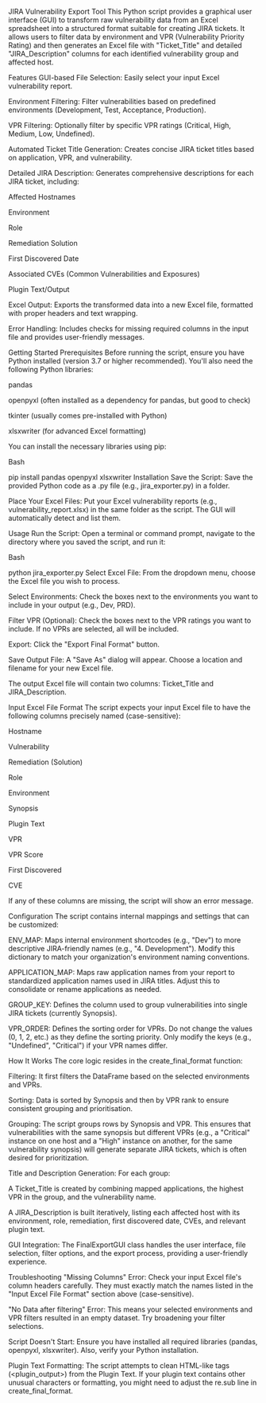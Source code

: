 JIRA Vulnerability Export Tool
This Python script provides a graphical user interface (GUI) to transform raw vulnerability data from an Excel spreadsheet into a structured format suitable for creating JIRA tickets. It allows users to filter data by environment and VPR (Vulnerability Priority Rating) and then generates an Excel file with "Ticket_Title" and detailed "JIRA_Description" columns for each identified vulnerability group and affected host.

Features
GUI-based File Selection: Easily select your input Excel vulnerability report.

Environment Filtering: Filter vulnerabilities based on predefined environments (Development, Test, Acceptance, Production).

VPR Filtering: Optionally filter by specific VPR ratings (Critical, High, Medium, Low, Undefined).

Automated Ticket Title Generation: Creates concise JIRA ticket titles based on application, VPR, and vulnerability.

Detailed JIRA Description: Generates comprehensive descriptions for each JIRA ticket, including:

Affected Hostnames

Environment

Role

Remediation Solution

First Discovered Date

Associated CVEs (Common Vulnerabilities and Exposures)

Plugin Text/Output

Excel Output: Exports the transformed data into a new Excel file, formatted with proper headers and text wrapping.

Error Handling: Includes checks for missing required columns in the input file and provides user-friendly messages.

Getting Started
Prerequisites
Before running the script, ensure you have Python installed (version 3.7 or higher recommended). You'll also need the following Python libraries:

pandas

openpyxl (often installed as a dependency for pandas, but good to check)

tkinter (usually comes pre-installed with Python)

xlsxwriter (for advanced Excel formatting)

You can install the necessary libraries using pip:

Bash

pip install pandas openpyxl xlsxwriter
Installation
Save the Script: Save the provided Python code as a .py file (e.g., jira_exporter.py) in a folder.

Place Your Excel Files: Put your Excel vulnerability reports (e.g., vulnerability_report.xlsx) in the same folder as the script. The GUI will automatically detect and list them.

Usage
Run the Script: Open a terminal or command prompt, navigate to the directory where you saved the script, and run it:

Bash

python jira_exporter.py
Select Excel File: From the dropdown menu, choose the Excel file you wish to process.

Select Environments: Check the boxes next to the environments you want to include in your output (e.g., Dev, PRD).

Filter VPR (Optional): Check the boxes next to the VPR ratings you want to include. If no VPRs are selected, all will be included.

Export: Click the "Export Final Format" button.

Save Output File: A "Save As" dialog will appear. Choose a location and filename for your new Excel file.

The output Excel file will contain two columns: Ticket_Title and JIRA_Description.

Input Excel File Format
The script expects your input Excel file to have the following columns precisely named (case-sensitive):

Hostname

Vulnerability

Remediation (Solution)

Role

Environment

Synopsis

Plugin Text

VPR

VPR Score

First Discovered

CVE

If any of these columns are missing, the script will show an error message.

Configuration
The script contains internal mappings and settings that can be customized:

ENV_MAP: Maps internal environment shortcodes (e.g., "Dev") to more descriptive JIRA-friendly names (e.g., "4. Development"). Modify this dictionary to match your organization's environment naming conventions.

APPLICATION_MAP: Maps raw application names from your report to standardized application names used in JIRA titles. Adjust this to consolidate or rename applications as needed.

GROUP_KEY: Defines the column used to group vulnerabilities into single JIRA tickets (currently Synopsis).

VPR_ORDER: Defines the sorting order for VPRs. Do not change the values (0, 1, 2, etc.) as they define the sorting priority. Only modify the keys (e.g., "Undefined", "Critical") if your VPR names differ.

How It Works
The core logic resides in the create_final_format function:

Filtering: It first filters the DataFrame based on the selected environments and VPRs.

Sorting: Data is sorted by Synopsis and then by VPR rank to ensure consistent grouping and prioritisation.

Grouping: The script groups rows by Synopsis and VPR. This ensures that vulnerabilities with the same synopsis but different VPRs (e.g., a "Critical" instance on one host and a "High" instance on another, for the same vulnerability synopsis) will generate separate JIRA tickets, which is often desired for prioritization.

Title and Description Generation: For each group:

A Ticket_Title is created by combining mapped applications, the highest VPR in the group, and the vulnerability name.

A JIRA_Description is built iteratively, listing each affected host with its environment, role, remediation, first discovered date, CVEs, and relevant plugin text.

GUI Integration: The FinalExportGUI class handles the user interface, file selection, filter options, and the export process, providing a user-friendly experience.

Troubleshooting
"Missing Columns" Error: Check your input Excel file's column headers carefully. They must exactly match the names listed in the "Input Excel File Format" section above (case-sensitive).

"No Data after filtering" Error: This means your selected environments and VPR filters resulted in an empty dataset. Try broadening your filter selections.

Script Doesn't Start: Ensure you have installed all required libraries (pandas, openpyxl, xlsxwriter). Also, verify your Python installation.

Plugin Text Formatting: The script attempts to clean HTML-like tags (<plugin_output>) from the Plugin Text. If your plugin text contains other unusual characters or formatting, you might need to adjust the re.sub line in create_final_format.